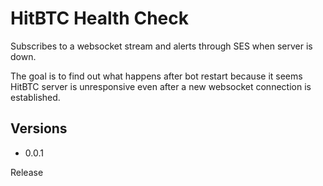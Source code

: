# HitBTC Health Check

Subscribes to a websocket stream and alerts through SES when server is down.

The goal is to find out what happens after bot restart because it seems HitBTC server is unresponsive even after a new websocket connection is established.


## Versions

- 0.0.1

Release